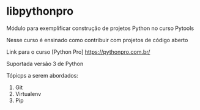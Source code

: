 # libpythonpro
Módulo para exemplificar construção de projetos Python no curso Pytools

Nesse curso é ensinado como contribuir com projetos de código aberto

Link para o curso [Python Pro] https://pythonpro.com.br/

Suportada versão 3 de Python

Tópicps a serem abordados:
1. Git
2. Virtualenv
3. Pip

